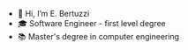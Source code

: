 - 👋 Hi, I’m E. Bertuzzi
- 🎓 Software Engineer - first level degree
- 📚 Master's degree in computer engineering
